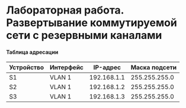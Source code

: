 # Лабораторная работа. Развертывание коммутируемой сети с резервными каналами

#### Таблица адресации
Устройство | Интерфейс | IP-адрес   | Маска подсети 
-----------|-----------|------------|----------------
S1         | VLAN 1    | 192.168.1.1| 255.255.255.0  
S2         | VLAN 1    | 192.168.1.2| 255.255.255.0
S3         | VLAN 1    | 192.168.1.3| 255.255.255.0

